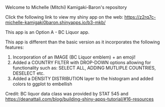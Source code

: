 
Welcome to Michelle (Mitchi) Kamigaki-Baron's repository 

Click the following link to view my shiny app on the web:
https://z2rq7c-michelle-kamigaki0baron.shinyapps.io/b3-mkb/

This app is an Option A - BC Liquor app.

This app is different than the basic version as it incorporates the following features: 
1) Incorporation of an IMAGE (BC Liquor emblem) + an emoji! 
2) Added a COUNTRY FILTER with DROP-DOWN options allowing for functionality such as: SELECT ALL, ADDING MUTLIPLE COUNTRIES, DESELECT etc. 
3) Added a DENSITY DISTRIBUTION layer to the histogram and added colors to ggplot to embellish 

Credit: BC liquor data class was provided by STAT 545 and https://deanattali.com/blog/building-shiny-apps-tutorial/#16-resources

